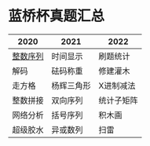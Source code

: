 # 蓝桥杯真题汇总

| 2020         | 2021       | 2022       |
| ------------ | ---------- | ---------- |
| [整数序列]() | 时间显示   | 刷题统计   |
| 解码         | 砝码称重   | 修建灌木   |
| 走方格       | 杨辉三角形 | X进制减法  |
| 整数拼接     | 双向序列   | 统计子矩阵 |
| 网络分析     | 括号序列   | 积木画     |
| 超级胶水     | 异或数列   | 扫雷       |

